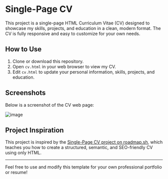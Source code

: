 # Single-Page CV

This project is a single-page HTML Curriculum Vitae (CV) designed to showcase my skills, projects, and education in a clean, modern format. The CV is fully responsive and easy to customize for your own needs.

## How to Use

1. Clone or download this repository.
2. Open `cv.html` in your web browser to view my CV.
3. Edit `cv.html` to update your personal information, skills, projects, and education.

## Screenshots

Below is a screenshot of the CV web page:

![image](https://github.com/user-attachments/assets/ae3f4aef-ddb7-417e-912a-53a43eaf84f9)


## Project Inspiration

This project is inspired by the [Single-Page CV project on roadmap.sh](https://roadmap.sh/projects/single-page-cv), which teaches you how to create a structured, semantic, and SEO-friendly CV using only HTML.

---

Feel free to use and modify this template for your own professional portfolio or resume! 
